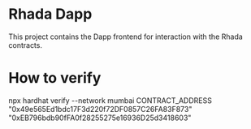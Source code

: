 # Rhada Dapp

This project contains the Dapp frontend for interaction with the Rhada contracts.


# How to verify
npx hardhat verify --network mumbai CONTRACT_ADDRESS "0x49e565Ed1bdc17F3d220f72DF0857C26FA83F873" "0xEB796bdb90fFA0f28255275e16936D25d3418603"